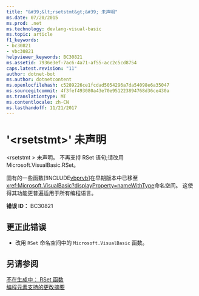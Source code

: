```yaml
---
title: "&#39;&lt;rsetstmt&gt;&#39; 未声明"
ms.date: 07/20/2015
ms.prod: .net
ms.technology: devlang-visual-basic
ms.topic: article
f1_keywords:
- bc30821
- vbc30821
helpviewer_keywords: BC30821
ms.assetid: 7936e3ef-7ac6-4a71-af55-acc2c5cd8754
caps.latest.revision: "11"
author: dotnet-bot
ms.author: dotnetcontent
ms.openlocfilehash: c5289226ce1fcdad5054296a7da54098e6a35047
ms.sourcegitcommit: 4f3fef493080a43e70e951223894768d36ce430a
ms.translationtype: MT
ms.contentlocale: zh-CN
ms.lasthandoff: 11/21/2017
---
```

# <a name="39ltrsetstmtgt39-is-not-declared"></a>&#39;&lt;rsetstmt&gt;&#39; 未声明
\<rsetstmt > 未声明。 不再支持 RSet 语句;请改用 Microsoft.VisualBasic.RSet。  
  
 固有的一些函数[!INCLUDE[vbprvb](~/includes/vbprvb-md.md)]在早期版本中已移至<xref:Microsoft.VisualBasic?displayProperty=nameWithType>命名空间。 这使得其功能更普遍适用于所有编程语言。  
  
 **错误 ID：** BC30821  
  
## <a name="to-correct-this-error"></a>更正此错误  
  
-   改用 `RSet` 命名空间中的 `Microsoft.VisualBasic` 函数。  
  
## <a name="see-also"></a>另请参阅  
 [不在生成中： RSet 函数](http://msdn.microsoft.com/en-us/534514e5-dee9-4dfd-993b-da09731eece5)  
 [编程元素支持的更改摘要](http://msdn.microsoft.com/en-us/0483590a-6309-449c-a2fa-effa26a03b95)
